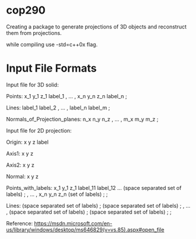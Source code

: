 # cop290
Creating a package to generate projections of 3D objects and reconstruct them from projections.

while compiling use -std=c++0x flag.


# Input File Formats

Input file for 3D solid:

Points: x_1 y_1 z_1 label_1 , ... , x_n y_n z_n label_n ;

Lines: label_1 label_2 , ... , label_n label_m ;

Normals_of_Projection_planes: n_x n_y n_z , ... , m_x m_y m_z ;


Input file for 2D projection:

Origin: x y z label

Axis1: x y z

Axis2: x y z

Normal: x y z

Points_with_labels: x_1 y_1 z_1 label_11 label_12 ... (space separated set of labels) ; , ... , x_n y_n z_n (set of labels) ; ;

Lines: (space separated set of labels) ; (space separated set of labels) ; , ... , (space separated set of labels) ; (space separated set of labels) ; ;


Reference: https://msdn.microsoft.com/en-us/library/windows/desktop/ms646829(v=vs.85).aspx#open_file